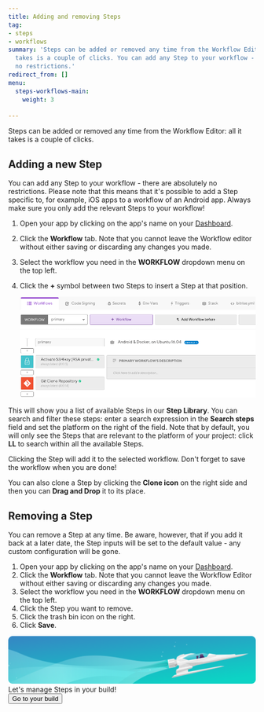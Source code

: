 ```yaml
---
title: Adding and removing Steps
tag:
- steps
- workflows
summary: 'Steps can be added or removed any time from the Workflow Editor: all it
  takes is a couple of clicks. You can add any Step to your workflow - there are absolutely
  no restrictions.'
redirect_from: []
menu:
  steps-workflows-main:
    weight: 3

---
```

Steps can be added or removed any time from the Workflow Editor: all it takes is a couple of clicks.

## Adding a new Step

You can add any Step to your workflow - there are absolutely no restrictions. Please note that this means that it's possible to add a Step specific to, for example, iOS apps to a workflow of an Android app. Always make sure you only add the relevant Steps to your workflow!

1. Open your app by clicking on the app's name on your [Dashboard](https://app.bitrise.io/dashboard).
2. Click the **Workflow** tab. Note that you cannot leave the Workflow editor without either saving or discarding any changes you made.
3. Select the workflow you need in the **WORKFLOW** dropdown menu on the top left.
4. Click the **+** symbol between two Steps to insert a Step at that position.

   ![Adding a step](/img/adding-step-1.png)

This will show you a list of available Steps in our **Step Library**.
You can search and filter these steps: enter a search expression in the **Search steps** field and set the platform on the right of the field. Note that by default, you will only see the Steps that are relevant to the platform of your project: click **LL** to search within all the available Steps.

Clicking the Step will add it to the selected workflow. Don't forget to save the workflow when you are done!

You can also clone a Step by clicking the **Clone icon** on the right side and then you can **Drag and Drop** it to its place.

## Removing a Step

You can remove a Step at any time. Be aware, however, that if you add it back at a later date, the Step inputs will be set to the default value - any custom configuration will be gone.

1. Open your app by clicking on the app's name on your [Dashboard](https://app.bitrise.io/dashboard).
2. Click the **Workflow** tab. Note that you cannot leave the Workflow Editor without either saving or discarding any changes you made.
3. Select the workflow you need in the **WORKFLOW** dropdown menu on the top left.
4. Click the Step you want to remove.
5. Click the trash bin icon on the right.
6. Click **Save**.

<div class="banner">
	<img src="/assets/images/banner-bg-888x170.png" style="border: none;">
	<div class="deploy-text">Let's manage Steps in your build!</div>
	<a target="_blank" href="https://app.bitrise.io/dashboard/builds"><button class="button">Go to your build</button></a>
</div>